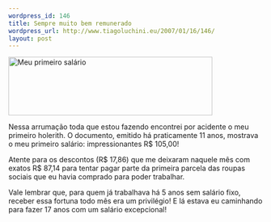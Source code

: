 ```yaml
--- 
wordpress_id: 146
title: Sempre muito bem remunerado
wordpress_url: http://www.tiagoluchini.eu/2007/01/16/146/
layout: post
---
```

<img width="403" height="116" id="image145" alt="Meu primeiro salário" src="http://www.tiagoluchini.eu/wp-content/uploads/2007/01/salario.jpg" />

Nessa arrumação toda que estou fazendo encontrei por acidente o meu primeiro holerith. O documento, emitido há praticamente 11 anos, mostrava o meu primeiro salário: impressionantes R$ 105,00!

Atente para os descontos (R$ 17,86) que me deixaram naquele mês com exatos R$ 87,14 para tentar pagar parte da primeira parcela das roupas sociais que eu havia comprado para poder trabalhar.

Vale lembrar que, para quem já trabalhava há 5 anos sem salário fixo, receber essa fortuna todo mês era um privilégio! E lá estava eu caminhando para fazer 17 anos com um salário excepcional!

